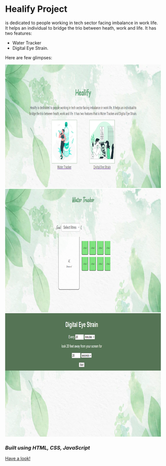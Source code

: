 # Healify Project
is dedicated to people working in tech sector facing imbalance in work life. It helps an individual to bridge the trio between heath, work and life. It has two features:
* Water Tracker 
* Digital Eye Strain.
    
Here are few glimpses:


<img src="eg1.png" width="600" height="400">
<img src="eg2.png" width="600" height="400">
<img src="eg3.png" width="600" height="400">

### *Built using HTML, CSS, JavaScript*
[Have a look!](https://aman4for4.github.io/healify/)
